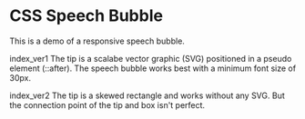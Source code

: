 # CSS Speech Bubble

This is a demo of a responsive speech bubble.

index_ver1
The tip is a scalabe vector graphic (SVG) positioned in a pseudo element (::after).
The speech bubble works best with a minimum font size of 30px.

index_ver2
The tip is a skewed rectangle and works without any SVG. 
But the connection point of the tip and box isn't perfect.

